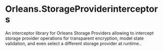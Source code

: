 # Orleans.StorageProviderinterceptors
An interceptor library for Orleans Storage Providers allowing to intercept storage provider operations for transparent encryption, model state validation, and even select a different storage provider at runtime..
